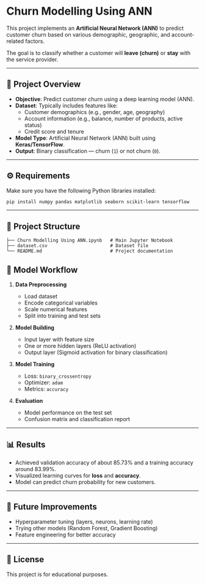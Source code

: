 # Churn Modelling Using ANN

This project implements an **Artificial Neural Network (ANN)** to predict customer churn based on various demographic, geographic, and account-related factors. 

The goal is to classify whether a customer will **leave (churn)** or **stay** with the service provider.

---

## 📌 Project Overview
- **Objective**: Predict customer churn using a deep learning model (ANN).
- **Dataset**: Typically includes features like:
  - Customer demographics (e.g., gender, age, geography)
  - Account information (e.g., balance, number of products, active status)
  - Credit score and tenure
- **Model Type**: Artificial Neural Network (ANN) built using **Keras/TensorFlow**.
- **Output**: Binary classification — churn (`1`) or not churn (`0`).

---

## ⚙️ Requirements

Make sure you have the following Python libraries installed:

```bash
pip install numpy pandas matplotlib seaborn scikit-learn tensorflow
````

---

## 📂 Project Structure

```
├── Churn Modelling Using ANN.ipynb   # Main Jupyter Notebook
├── dataset.csv                       # Dataset file
└── README.md                         # Project documentation
```

## 🧠 Model Workflow

1. **Data Preprocessing**

   * Load dataset
   * Encode categorical variables
   * Scale numerical features
   * Split into training and test sets

2. **Model Building**

   * Input layer with feature size
   * One or more hidden layers (ReLU activation)
   * Output layer (Sigmoid activation for binary classification)

3. **Model Training**

   * Loss: `binary_crossentropy`
   * Optimizer: `adam`
   * Metrics: `accuracy`

4. **Evaluation**

   * Model performance on the test set
   * Confusion matrix and classification report

---

## 📊 Results

* Achieved validation accuracy of about 85.73% and a training accuracy around 83.99%.
* Visualized learning curves for **loss** and **accuracy**.
* Model can predict churn probability for new customers.

---

## 📌 Future Improvements

* Hyperparameter tuning (layers, neurons, learning rate)
* Trying other models (Random Forest, Gradient Boosting)
* Feature engineering for better accuracy

---
## 📜 License

This project is for educational purposes.
